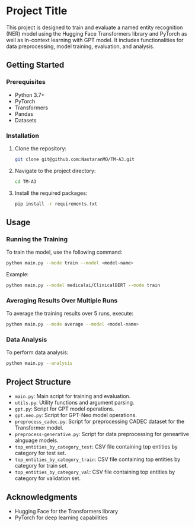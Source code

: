 # Project Title

This project is designed to train and evaluate a named entity recognition (NER) model using the Hugging Face Transformers library and PyTorch as well as In-context learning with GPT model. It includes functionalities for data preprocessing, model training, evaluation, and analysis.

## Getting Started

### Prerequisites

- Python 3.7+
- PyTorch
- Transformers
- Pandas
- Datasets

### Installation

1. Clone the repository:
   ```bash
   git clone git@github.com:NastaranMO/TM-A3.git
   ```

2. Navigate to the project directory:
   ```bash
   cd TM-A3
   ```

3. Install the required packages:
   ```bash
   pip install -r requirements.txt
   ```

## Usage

### Running the Training

To train the model, use the following command:
```bash
python main.py --mode train --model <model-name>
```

Example:
```bash
python main.py --model medicalai/ClinicalBERT --mode train
```

### Averaging Results Over Multiple Runs

To average the training results over 5 runs, execute:
```bash
python main.py --mode average --model <model-name>
```

### Data Analysis

To perform data analysis:
```bash
python main.py --analysis
```

## Project Structure

- `main.py`: Main script for training and evaluation.
- `utils.py`: Utility functions and argument parsing.
- `gpt.py`: Script for GPT model operations.
- `gpt.neo.py`: Script for GPT-Neo model operations.
- `preprocess_cadec.py`: Script for preprocessing CADEC dataset for the Transformer model.
- `preprocess-generative.py`: Script for data preprocessing for geneartive alnguage models.
- `top_entities_by_category_test`: CSV file containing top entities by category for test set.
- `top_entities_by_category_train`: CSV file containing top entities by category for train set.
- `top_entities_by_category_val`: CSV file containing top entities by category for validation set.

## Acknowledgments

- Hugging Face for the Transformers library
- PyTorch for deep learning capabilities